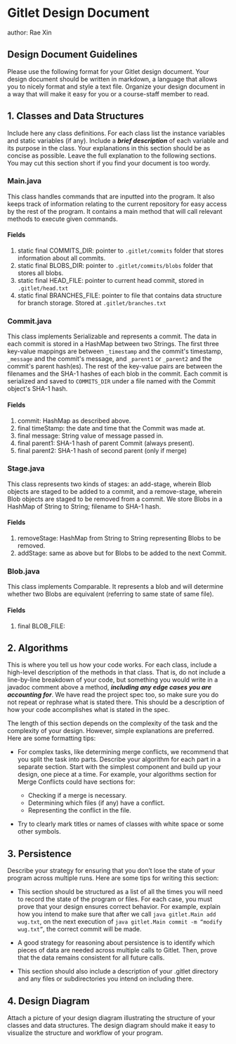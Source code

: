 # Gitlet Design Document
author: Rae Xin

## Design Document Guidelines

Please use the following format for your Gitlet design document. Your design
document should be written in markdown, a language that allows you to nicely 
format and style a text file. Organize your design document in a way that 
will make it easy for you or a course-staff member to read.  

## 1. Classes and Data Structures

Include here any class definitions. For each class list the instance
variables and static variables (if any). Include a ***brief description***
of each variable and its purpose in the class. Your explanations in
this section should be as concise as possible. Leave the full
explanation to the following sections. You may cut this section short
if you find your document is too wordy.

### Main.java
This class handles commands that are inputted into the program. It also
keeps track of information relating to the current repository for easy
access by the rest of the program. It contains a main method that will call
relevant methods to execute given commands.

#### Fields
1. static final COMMITS_DIR: pointer to `.gitlet/commits` folder that
stores information about all commits.
2. static final BLOBS_DIR: pointer to `.gitlet/commits/blobs` folder
that stores all blobs.
3. static final HEAD_FILE: pointer to current head commit, stored
in `.gitlet/head.txt`
4. static final BRANCHES_FILE: pointer to file that contains data
structure for branch storage. Stored at `.gitlet/branches.txt`

### Commit.java
This class implements Serializable and represents a commit. The data in each
commit is stored in a HashMap between two Strings. The first three key-value
mappings are between `_timestamp` and the commit's timestamp, `_message` and
the commit's message, and `_parent1` or `_parent2` and the commit's parent hash(es). The rest
of the key-value pairs are between the filenames and the SHA-1 hashes of each 
blob in the commit. Each commit is serialized and saved to `COMMITS_DIR` under
a file named with the Commit object's SHA-1 hash.

#### Fields
1. commit: HashMap as described above.
2. final timeStamp: the date and time that the Commit was made at.
3. final message: String value of message passed in.
4. final parent1: SHA-1 hash of parent Commit (always present).
5. final parent2: SHA-1 hash of second parent (only if merge)

### Stage.java
This class represents two kinds of stages: an add-stage, wherein 
Blob objects are staged to be added to a commit, and a remove-stage,
wherein Blob objects are staged to be removed from a commit. We store
Blobs in a HashMap of String to String; filename to SHA-1 hash.

#### Fields
1. removeStage: HashMap from String to String representing Blobs to be
removed.
2. addStage: same as above but for Blobs to be added to the next Commit.

### Blob.java
This class implements Comparable. It represents a blob and will determine
whether two Blobs are equivalent (referring to same state of same file).

#### Fields
1. final BLOB_FILE: 

## 2. Algorithms

This is where you tell us how your code works. For each class, include
a high-level description of the methods in that class. That is, do not
include a line-by-line breakdown of your code, but something you would
write in a javadoc comment above a method, ***including any edge cases
you are accounting for***. We have read the project spec too, so make
sure you do not repeat or rephrase what is stated there.  This should
be a description of how your code accomplishes what is stated in the
spec.


The length of this section depends on the complexity of the task and
the complexity of your design. However, simple explanations are
preferred. Here are some formatting tips:

* For complex tasks, like determining merge conflicts, we recommend
  that you split the task into parts. Describe your algorithm for each
  part in a separate section. Start with the simplest component and
  build up your design, one piece at a time. For example, your
  algorithms section for Merge Conflicts could have sections for:

   * Checking if a merge is necessary.
   * Determining which files (if any) have a conflict.
   * Representing the conflict in the file.
  
* Try to clearly mark titles or names of classes with white space or
  some other symbols.

## 3. Persistence

Describe your strategy for ensuring that you don’t lose the state of your program
across multiple runs. Here are some tips for writing this section:

* This section should be structured as a list of all the times you
  will need to record the state of the program or files. For each
  case, you must prove that your design ensures correct behavior. For
  example, explain how you intend to make sure that after we call
       `java gitlet.Main add wug.txt`,
  on the next execution of
       `java gitlet.Main commit -m “modify wug.txt”`, 
  the correct commit will be made.
  
* A good strategy for reasoning about persistence is to identify which
  pieces of data are needed across multiple calls to Gitlet. Then,
  prove that the data remains consistent for all future calls.
  
* This section should also include a description of your .gitlet
  directory and any files or subdirectories you intend on including
  there.

## 4. Design Diagram

Attach a picture of your design diagram illustrating the structure of your
classes and data structures. The design diagram should make it easy to 
visualize the structure and workflow of your program.

